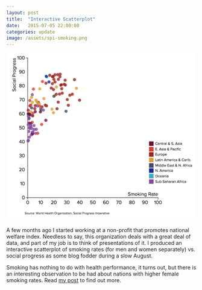 ```yaml
---
layout: post
title:  "Interactive Scatterplot"
date:   2015-07-05 22:00:00
categories: update
image: /assets/spi-smoking.png
---
```


[![Does smoking cause social progress?](/assets/spi-smoking.png)](http://www.socialprogressimperative.org/blog/posts/do-smoking-habits-change-with-social-progress)

A few months ago I started working at a non-profit that promotes national welfare index. Needless to say, this organization deals with a great deal of data, and part of my job is to think of presentations of it. I produced an interactive scatterplot of smoking rates (for men and women separately) vs. social progress as some blog fodder during a slow August. 

Smoking has nothing to do with health performance, it turns out, but there is an interesting observation to be had about nations with higher female smoking rates. Read [my post](http://www.socialprogressimperative.org/blog/posts/do-smoking-habits-change-with-social-progress) to find out more. 


